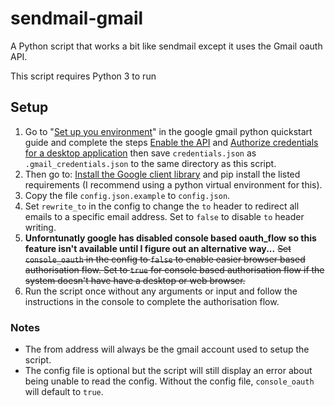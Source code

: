 # sendmail-gmail

A Python script that works a bit like sendmail except it uses the Gmail oauth API.

This script requires Python 3 to run

## Setup

1. Go to "[Set up you environment](https://developers.google.com/gmail/api/quickstart/python#set_up_your_environment)" in the google gmail python quickstart guide and complete the steps [Enable the API](https://developers.google.com/gmail/api/quickstart/python#enable_the_api) and [Authorize credentials for a desktop application](https://developers.google.com/gmail/api/quickstart/python#authorize_credentials_for_a_desktop_application) then save `credentials.json` as `.gmail_credentials.json` to the same directory as this script. 
2. Then go to: [Install the Google client library](https://developers.google.com/gmail/api/quickstart/python#install_the_google_client_library) and pip install the listed requirements (I recommend using a python virtual environment for this).
3. Copy the file `config.json.example` to `config.json`.
4. Set `rewrite_to` in the config to change the `to` header to redirect all emails to a specific email address. Set to `false` to disable `to` header writing.
5. **Unforntunatly google has disabled console based oauth_flow so this feature isn't available until I figure out an alternative way...** ~~Set `console_oauth` in the config to `false` to enable easier browser based authorisation flow. Set to `true` for console based authorisation flow if the system doesn't have have a desktop or web browser.~~
6. Run the script once without any arguments or input and follow the instructions in the console to complete the authorisation flow.

### Notes

* The from address will always be the gmail account used to setup the script.
* The config file is optional but the script will still display an error about being unable to read the config. Without the config file, `console_oauth` will default to `true`.
